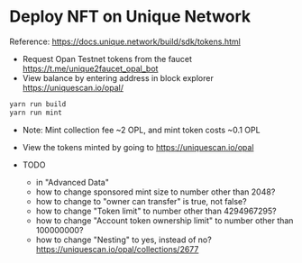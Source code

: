 # Deploy NFT on Unique Network

Reference: https://docs.unique.network/build/sdk/tokens.html

* Request Opan Testnet tokens from the faucet https://t.me/unique2faucet_opal_bot
* View balance by entering address in block explorer https://uniquescan.io/opal/

```bash
yarn run build
yarn run mint
```
* Note: Mint collection fee ~2 OPL, and mint token costs ~0.1 OPL
* View the tokens minted by going to https://uniquescan.io/opal

* TODO
  * in "Advanced Data"
  * how to change sponsored mint size to number other than 2048? 
  * how to change to "owner can transfer" is true, not false?
  * how to change "Token limit" to number other than 4294967295?
  * how to change "Account token ownership limit" to number other than 100000000?
  * how to change "Nesting" to yes, instead of no?
  https://uniquescan.io/opal/collections/2677
